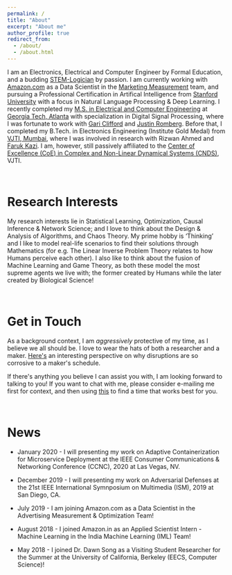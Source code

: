 ```yaml
---
permalink: /
title: "About"
excerpt: "About me"
author_profile: true
redirect_from: 
  - /about/
  - /about.html
---
```


I am an Electronics, Electrical and Computer Engineer by Formal Education, and a budding [STEM-Logician](https://en.wikipedia.org/wiki/Science,_technology,_engineering,_and_mathematics) by passion. I am currently working with [Amazon.com](https://www.amazon.jobs/en/principles) as a Data Scientist in the [Marketing Measurement](https://www.amazon.jobs/en/search?offset=0&result_limit=10&sort=relevant&category=data-science&cities[]=Seattle%2C%20Washington%2C%20USA&business_category[]=advertising&distanceType=Mi&radius=24km&latitude=&longitude=&loc_group_id=&loc_query=&base_query=measurement&city=&country=&region=&county=&query_options=&) team, and pursuing a Professional Certification in Artifical Intelligence from [Stanford University](https://www.stanford.edu) with a focus in Natural Language Processing & Deep Learning. I recently completed my [M.S. in Electrical and Computer Engineering](https://github.com/nishkeni/nishkeni.github.io/blob/master/images/MS_ECE_DegreeCertificate_NishantKeni.pdf) at [Georgia Tech, Atlanta](https://www.gatech.edu/) with specialization in Digital Signal Processing, where I was fortunate to work with [Gari Clifford](http://gdclifford.info/people/gari) and [Justin Romberg](https://jrom.ece.gatech.edu). Before that, I completed my B.Tech. in Electronics Engineering (Institute Gold Medal) from [VJTI, Mumbai](https://www.vjti.ac.in/), where I was involved in research with Rizwan Ahmed and [Faruk Kazi](https://www.vjti.ac.in/images/coe-cnds/project/resume/kazi_sir.pdf). I am, however, still passively affiliated to the [Center of Excellence (CoE) in Complex and Non-Linear Dynamical Systems (CNDS)](https://www.vjti.ac.in/images/coe-cnds/project/index.html), VJTI. 

<br>

Research Interests
======

My research interests lie in Statistical Learning, Optimization, Causal Inference & Network Science; and I love to think about the Design & Analysis of Algorithms, and Chaos Theory.  My prime hobby is ‘Thinking’ and I like to model real-life scenarios to find their solutions through Mathematics (for e.g. The Linear Inverse Problem Theory relates to how Humans perceive each other). I also like to think about the fusion of Machine Learning and Game Theory, as both these model the most supreme agents we live with; the former created by Humans while the later created by Biological Science! 

<br>

Get in Touch
======

As a background context, I am <i>aggressively</i> protective of my time, as I believe we all should be. I love to wear the hats of both a researcher and a maker. [Here's](http://www.paulgraham.com/makersschedule.html) an interesting perspective on why disruptions are so corrosive to a maker's schedule. 

If there's anything you believe I can assist you with, I am looking forward to talking to you! If you want to chat with me, please consider e-mailing me first for context, and then using [this](https://calendly.com/nishant-keni) to find a time that works best for you.


<br>

News
======

* January 2020 - I will presenting my work on Adaptive Containerization for Microservice Deployment at the IEEE Consumer Communications & Networking Conference (CCNC), 2020 at Las Vegas, NV.

* December 2019 - I will presenting my work on Adversarial Defenses at the 21st IEEE International Symnposium on Multimedia (ISM), 2019 at San Diego, CA.

* July 2019 - I am joining Amazon.com as a Data Scientist in the Advertising Measurement & Optimization Team!

* August 2018 - I joined Amazon.in as an Applied Scientist Intern - Machine Learning in the India Machine Learning (IML) Team!

* May 2018 - I joined Dr. Dawn Song as a Visiting Student Researcher for the Summer at the University of California, Berkeley (EECS, Computer Science)!

